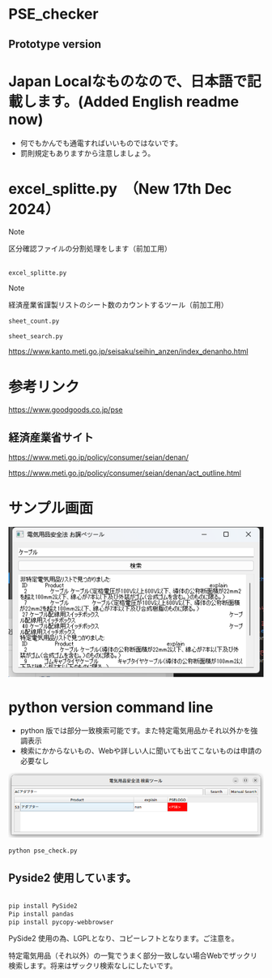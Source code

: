 # PSE_checker
## Prototype version

# Japan Localなものなので、日本語で記載します。(Added English readme now)
- 何でもかんでも通電すればいいものではないです。
- 罰則規定もありますから注意しましょう。

# excel_splitte.py　（New 17th Dec 2024）
> [!NOTE]
>  区分確認ファイルの分割処理をします（前加工用）

```

excel_splitte.py

```
> [!NOTE]
>  経済産業省謹製リストのシート数のカウントするツール（前加工用）

```
sheet_count.py

```

```
sheet_search.py

```

https://www.kanto.meti.go.jp/seisaku/seihin_anzen/index_denanho.html





# 参考リンク

https://www.goodgoods.co.jp/pse

## 経済産業省サイト
https://www.meti.go.jp/policy/consumer/seian/denan/

https://www.meti.go.jp/policy/consumer/seian/denan/act_outline.html


# サンプル画面

![Test Image 1](result.png)


# python version command line
- python 版では部分一致検索可能です。また特定電気用品かそれ以外かを強調表示
- 検索にかからないもの、Webや詳しい人に聞いても出てこないものは申請の必要なし

![Test Image 2](search_window.png)

```
python pse_check.py

```

## Pyside2 使用しています。

```

pip install PySide2
Pip install pandas
pip install pycopy-webbrowser

```
PySide2 使用の為、LGPLとなり、コピーレフトとなります。ご注意を。

特定電気用品（それ以外）の一覧でうまく部分一致しない場合Webでザックリ検索します。将来はザックリ検索なしにしたいです。


